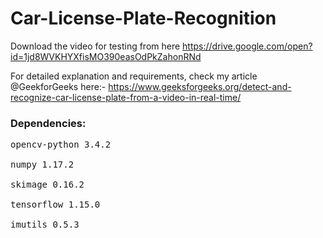 # Car-License-Plate-Recognition

Download the video for testing from here https://drive.google.com/open?id=1jd8WVKHYXfisMO390easOdPkZahonRNd

For detailed explanation and requirements, check my article @GeekforGeeks here:- https://www.geeksforgeeks.org/detect-and-recognize-car-license-plate-from-a-video-in-real-time/

### Dependencies:
<pre>
opencv-python 3.4.2<br>
numpy 1.17.2<br>
skimage 0.16.2<br>
tensorflow 1.15.0<br>
imutils 0.5.3</pre>
